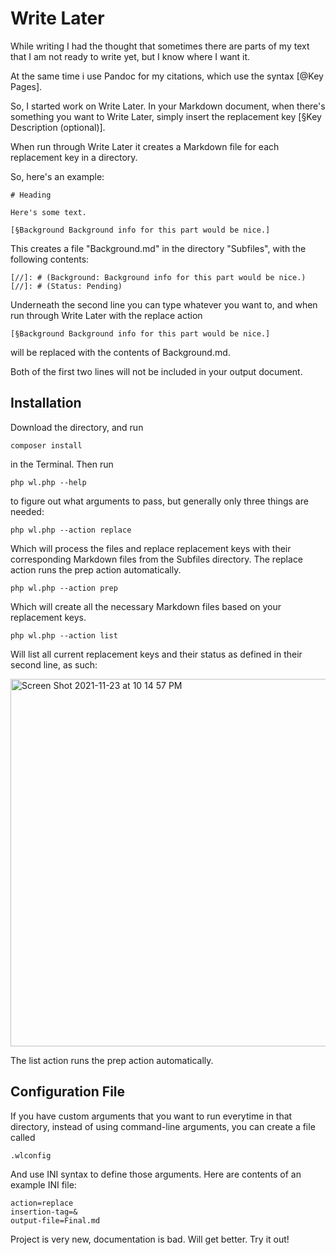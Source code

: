 # Write Later

While writing I had the thought that sometimes there are parts of my text that I am not ready to write yet, but I know where I want it.

At the same time i use Pandoc for my citations, which use the syntax [@Key Pages].

So, I started work on Write Later.
In your Markdown document, when there's something you want to Write Later, simply insert the replacement key [§Key Description (optional)].

When run through Write Later it creates a Markdown file for each replacement key in a directory.

So, here's an example:

```
# Heading

Here's some text.

[§Background Background info for this part would be nice.]

```

This creates a file "Background.md" in the directory "Subfiles", with the following contents:

```
[//]: # (Background: Background info for this part would be nice.)
[//]: # (Status: Pending)

```

Underneath the second line you can type whatever you want to, and when run through Write Later with the replace action 

```
[§Background Background info for this part would be nice.]
```

will be replaced with the contents of Background.md.

Both of the first two lines will not be included in your output document.

## Installation

Download the directory, and run
```
composer install
```
in the Terminal.
Then run
```
php wl.php --help
```
to figure out what arguments to pass, but generally only three things are needed:

```
php wl.php --action replace
```

Which will process the files and replace replacement keys with their corresponding Markdown files from the Subfiles directory.
The replace action runs the prep action automatically.


```
php wl.php --action prep
```

Which will create all the necessary Markdown files based on your replacement keys.

```
php wl.php --action list 
```

Will list all current replacement keys and their status as defined in their second line, as such:

<img width="588" alt="Screen Shot 2021-11-23 at 10 14 57 PM" src="https://user-images.githubusercontent.com/7118482/143184862-7e56fa80-aa39-4ce6-8975-8ea39296ca36.png">

The list action runs the prep action automatically.

## Configuration File
If you have custom arguments that you want to run everytime in that directory, instead of using command-line arguments, you can create a file called

```
.wlconfig
```

And use INI syntax to define those arguments.
Here are contents of an example INI file:

```
action=replace
insertion-tag=&
output-file=Final.md

```

Project is very new, documentation is bad.
Will get better.
Try it out!
